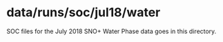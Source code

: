 data/runs/soc/jul18/water
==========

SOC files for the July 2018 SNO+ Water Phase data goes in this directory.

